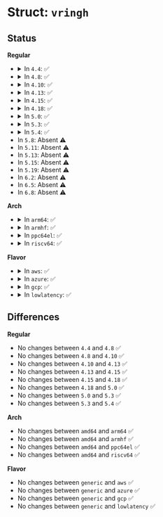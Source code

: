 # Struct: <code>vringh</code>

## Status
<b>Regular</b>
<ul>
<li>
<details>
<summary>In <code>4.4</code>: ✅</summary>

```c
struct vringh {
    bool little_endian;
    bool event_indices;
    bool weak_barriers;
    u16 last_avail_idx;
    u16 last_used_idx;
    u32 completed;
    struct vring vring;
    void (*notify)(struct vringh *);
};
```
</details>
</li>
<li>
<details>
<summary>In <code>4.8</code>: ✅</summary>

```c
struct vringh {
    bool little_endian;
    bool event_indices;
    bool weak_barriers;
    u16 last_avail_idx;
    u16 last_used_idx;
    u32 completed;
    struct vring vring;
    void (*notify)(struct vringh *);
};
```
</details>
</li>
<li>
<details>
<summary>In <code>4.10</code>: ✅</summary>

```c
struct vringh {
    bool little_endian;
    bool event_indices;
    bool weak_barriers;
    u16 last_avail_idx;
    u16 last_used_idx;
    u32 completed;
    struct vring vring;
    void (*notify)(struct vringh *);
};
```
</details>
</li>
<li>
<details>
<summary>In <code>4.13</code>: ✅</summary>

```c
struct vringh {
    bool little_endian;
    bool event_indices;
    bool weak_barriers;
    u16 last_avail_idx;
    u16 last_used_idx;
    u32 completed;
    struct vring vring;
    void (*notify)(struct vringh *);
};
```
</details>
</li>
<li>
<details>
<summary>In <code>4.15</code>: ✅</summary>

```c
struct vringh {
    bool little_endian;
    bool event_indices;
    bool weak_barriers;
    u16 last_avail_idx;
    u16 last_used_idx;
    u32 completed;
    struct vring vring;
    void (*notify)(struct vringh *);
};
```
</details>
</li>
<li>
<details>
<summary>In <code>4.18</code>: ✅</summary>

```c
struct vringh {
    bool little_endian;
    bool event_indices;
    bool weak_barriers;
    u16 last_avail_idx;
    u16 last_used_idx;
    u32 completed;
    struct vring vring;
    void (*notify)(struct vringh *);
};
```
</details>
</li>
<li>
<details>
<summary>In <code>5.0</code>: ✅</summary>

```c
struct vringh {
    bool little_endian;
    bool event_indices;
    bool weak_barriers;
    u16 last_avail_idx;
    u16 last_used_idx;
    u32 completed;
    struct vring vring;
    void (*notify)(struct vringh *);
};
```
</details>
</li>
<li>
<details>
<summary>In <code>5.3</code>: ✅</summary>

```c
struct vringh {
    bool little_endian;
    bool event_indices;
    bool weak_barriers;
    u16 last_avail_idx;
    u16 last_used_idx;
    u32 completed;
    struct vring vring;
    void (*notify)(struct vringh *);
};
```
</details>
</li>
<li>
<details>
<summary>In <code>5.4</code>: ✅</summary>

```c
struct vringh {
    bool little_endian;
    bool event_indices;
    bool weak_barriers;
    u16 last_avail_idx;
    u16 last_used_idx;
    u32 completed;
    struct vring vring;
    void (*notify)(struct vringh *);
};
```
</details>
</li>
<li>
In <code>5.8</code>: Absent ⚠️
</li>
<li>
In <code>5.11</code>: Absent ⚠️
</li>
<li>
In <code>5.13</code>: Absent ⚠️
</li>
<li>
In <code>5.15</code>: Absent ⚠️
</li>
<li>
In <code>5.19</code>: Absent ⚠️
</li>
<li>
In <code>6.2</code>: Absent ⚠️
</li>
<li>
In <code>6.5</code>: Absent ⚠️
</li>
<li>
In <code>6.8</code>: Absent ⚠️
</li>
</ul>
<b>Arch</b>
<ul>
<li>
<details>
<summary>In <code>arm64</code>: ✅</summary>

```c
struct vringh {
    bool little_endian;
    bool event_indices;
    bool weak_barriers;
    u16 last_avail_idx;
    u16 last_used_idx;
    u32 completed;
    struct vring vring;
    void (*notify)(struct vringh *);
};
```
</details>
</li>
<li>
<details>
<summary>In <code>armhf</code>: ✅</summary>

```c
struct vringh {
    bool little_endian;
    bool event_indices;
    bool weak_barriers;
    u16 last_avail_idx;
    u16 last_used_idx;
    u32 completed;
    struct vring vring;
    void (*notify)(struct vringh *);
};
```
</details>
</li>
<li>
<details>
<summary>In <code>ppc64el</code>: ✅</summary>

```c
struct vringh {
    bool little_endian;
    bool event_indices;
    bool weak_barriers;
    u16 last_avail_idx;
    u16 last_used_idx;
    u32 completed;
    struct vring vring;
    void (*notify)(struct vringh *);
};
```
</details>
</li>
<li>
<details>
<summary>In <code>riscv64</code>: ✅</summary>

```c
struct vringh {
    bool little_endian;
    bool event_indices;
    bool weak_barriers;
    u16 last_avail_idx;
    u16 last_used_idx;
    u32 completed;
    struct vring vring;
    void (*notify)(struct vringh *);
};
```
</details>
</li>
</ul>
<b>Flavor</b>
<ul>
<li>
<details>
<summary>In <code>aws</code>: ✅</summary>

```c
struct vringh {
    bool little_endian;
    bool event_indices;
    bool weak_barriers;
    u16 last_avail_idx;
    u16 last_used_idx;
    u32 completed;
    struct vring vring;
    void (*notify)(struct vringh *);
};
```
</details>
</li>
<li>
<details>
<summary>In <code>azure</code>: ✅</summary>

```c
struct vringh {
    bool little_endian;
    bool event_indices;
    bool weak_barriers;
    u16 last_avail_idx;
    u16 last_used_idx;
    u32 completed;
    struct vring vring;
    void (*notify)(struct vringh *);
};
```
</details>
</li>
<li>
<details>
<summary>In <code>gcp</code>: ✅</summary>

```c
struct vringh {
    bool little_endian;
    bool event_indices;
    bool weak_barriers;
    u16 last_avail_idx;
    u16 last_used_idx;
    u32 completed;
    struct vring vring;
    void (*notify)(struct vringh *);
};
```
</details>
</li>
<li>
<details>
<summary>In <code>lowlatency</code>: ✅</summary>

```c
struct vringh {
    bool little_endian;
    bool event_indices;
    bool weak_barriers;
    u16 last_avail_idx;
    u16 last_used_idx;
    u32 completed;
    struct vring vring;
    void (*notify)(struct vringh *);
};
```
</details>
</li>
</ul>

## Differences
<b>Regular</b>
<ul>
<li>
No changes between <code>4.4</code> and <code>4.8</code> ✅
</li>
<li>
No changes between <code>4.8</code> and <code>4.10</code> ✅
</li>
<li>
No changes between <code>4.10</code> and <code>4.13</code> ✅
</li>
<li>
No changes between <code>4.13</code> and <code>4.15</code> ✅
</li>
<li>
No changes between <code>4.15</code> and <code>4.18</code> ✅
</li>
<li>
No changes between <code>4.18</code> and <code>5.0</code> ✅
</li>
<li>
No changes between <code>5.0</code> and <code>5.3</code> ✅
</li>
<li>
No changes between <code>5.3</code> and <code>5.4</code> ✅
</li>
</ul>
<b>Arch</b>
<ul>
<li>
No changes between <code>amd64</code> and <code>arm64</code> ✅
</li>
<li>
No changes between <code>amd64</code> and <code>armhf</code> ✅
</li>
<li>
No changes between <code>amd64</code> and <code>ppc64el</code> ✅
</li>
<li>
No changes between <code>amd64</code> and <code>riscv64</code> ✅
</li>
</ul>
<b>Flavor</b>
<ul>
<li>
No changes between <code>generic</code> and <code>aws</code> ✅
</li>
<li>
No changes between <code>generic</code> and <code>azure</code> ✅
</li>
<li>
No changes between <code>generic</code> and <code>gcp</code> ✅
</li>
<li>
No changes between <code>generic</code> and <code>lowlatency</code> ✅
</li>
</ul>
